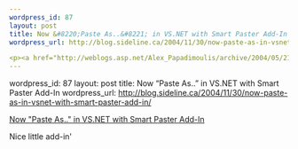 ```yaml
--- 
wordpress_id: 87
layout: post
title: Now &#8220;Paste As..&#8221; in VS.NET with Smart Paster Add-In
wordpress_url: http://blog.sideline.ca/2004/11/30/now-paste-as-in-vsnet-with-smart-paster-add-in/

<p><a href="http://weblogs.asp.net/Alex_Papadimoulis/archive/2004/05/21/136810.aspx">Now "Paste As.." in VS.NET with Smart Paster Add-In</a></p><p>Nice little add-in'</p><p><em></em></p>
--- 
```

wordpress_id: 87
layout: post
title: Now &#8220;Paste As..&#8221; in VS.NET with Smart Paster Add-In
wordpress_url: http://blog.sideline.ca/2004/11/30/now-paste-as-in-vsnet-with-smart-paster-add-in/

<p><a href="http://weblogs.asp.net/Alex_Papadimoulis/archive/2004/05/21/136810.aspx">Now "Paste As.." in VS.NET with Smart Paster Add-In</a></p><p>Nice little add-in'</p><p><em></em></p>
